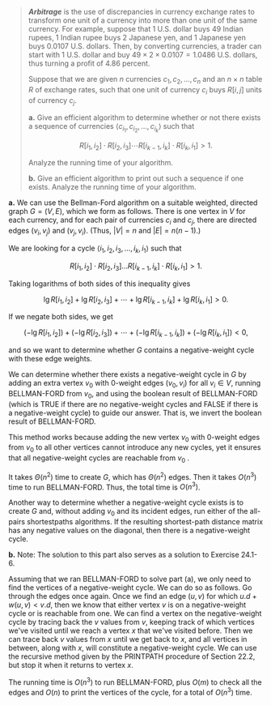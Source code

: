 > **_Arbitrage_** is the use of discrepancies in currency exchange rates to transform one unit of a currency into more than one unit of the same currency. For example, suppose that $1$ U.S. dollar buys $49$ Indian rupees, $1$ Indian rupee buys $2$ Japanese yen, and $1$ Japanese yen buys $0.0107$ U.S. dollars. Then, by converting currencies, a trader can start with $1$ U.S. dollar and buy $49 \times 2 \times 0.0107 = 1.0486$ U.S. dollars, thus turning a profit of $4.86$ percent.
>
> Suppose that we are given $n$ currencies $c_1, c_2, \ldots, c_n$ and an $n \times n$ table $R$ of exchange rates, such that one unit of currency $c_i$ buys $R[i, j]$ units of currency $c_j$.
>
> **a.** Give an efficient algorithm to determine whether or not there exists a sequence of currencies $\langle c_{i_1}, c_{i_2}, \ldots, c_{i_k} \rangle$ such that
>
> $$R[i_1, i_2] \cdot R[i_2, i_3] \cdots R[i_{k - 1}, i_k] \cdot R[i_k, i_1] > 1.$$
>
> Analyze the running time of your algorithm.
>
> **b.** Give an efficient algorithm to print out such a sequence if one exists. Analyze the running time of your algorithm.

**a.** We can use the Bellman-Ford algorithm on a suitable weighted, directed graph $G = (V, E)$, which we form as follows. There is one vertex in $V$ for each currency, and for each pair of currencies $c_i$ and $c_j$, there are directed edges $(v_i, v_j)$ and $(v_j , v_i)$. (Thus, $|V| = n$ and $|E| = n(n - 1)$.)

We are looking for a cycle $\langle i_1, i_2, i_3, \ldots, i_k, i_1 \rangle$ such that

$$R[i_1, i_2] \cdot R[i_2, i_3] \ldots R[i_{k - 1}, i_k] \cdot R[i_k, i_1] > 1.$$

Taking logarithms of both sides of this inequality gives

$$\lg R[i_1, i_2] + \lg R[i_2, i_3] + \cdots + \lg R[i_{k - 1}, i_k] + \lg R[i_k, i_1] > 0.$$

If we negate both sides, we get

$$(-\lg R[i_1, i_2]) + (-\lg R[i_2, i_3]) + \cdots + (-\lg R[i_{k - 1}, i_k]) + (-\lg R[i_k, i_1]) < 0,$$

and so we want to determine whether $G$ contains a negative-weight cycle with these edge weights.

We can determine whether there exists a negative-weight cycle in $G$ by adding an extra vertex $v_0$ with $0$-weight edges $(v_0, v_i)$ for all $v_i \in V$, running $\text{BELLMAN-FORD}$ from $v_0$, and using the boolean result of $\text{BELLMAN-FORD}$ (which is $\text{TRUE}$ if there are no negative-weight cycles and $\text{FALSE}$ if there is a negative-weight cycle) to guide our answer. That is, we invert the boolean result of $\text{BELLMAN-FORD}$.

This method works because adding the new vertex $v_0$ with $0$-weight edges from $v_0$ to all other vertices cannot introduce any new cycles, yet it ensures that all negative-weight cycles are reachable from $v_0$ .

It takes $\Theta(n^2)$ time to create $G$, which has $\Theta(n^2)$ edges. Then it takes $O(n^3)$ time to run $\text{BELLMAN-FORD}$. Thus, the total time is $O(n^3)$.

Another way to determine whether a negative-weight cycle exists is to create $G$ and, without adding $v_0$ and its incident edges, run either of the all-pairs shortestpaths algorithms. If the resulting shortest-path distance matrix has any negative values on the diagonal, then there is a negative-weight cycle.

**b.** Note: The solution to this part also serves as a solution to Exercise 24.1-6.

Assuming that we ran $\text{BELLMAN-FORD}$ to solve part (a), we only need to find the vertices of a negative-weight cycle. We can do so as follows. Go through the edges once again. Once we find an edge $(u, v)$ for which $u.d + w(u, v) < v.d$, then we know that either vertex $v$ is on a negative-weight cycle or is reachable from one. We can find a vertex on the negative-weight cycle by tracing back the $v$ values from $v$, keeping track of which vertices we've visited until we reach a vertex $x$ that we've visited before. Then we can trace back $v$ values from $x$ until we get back to $x$, and all vertices in between, along with $x$, will constitute a negative-weight cycle. We can use the recursive method given by the $\text{PRINTPATH}$ procedure of Section 22.2, but stop it when it returns to vertex $x$.

The running time is $O(n^3)$ to run $\text{BELLMAN-FORD}$, plus $O(m)$ to check all the edges and $O(n)$ to print the vertices of the cycle, for a total of $O(n^3)$ time.
